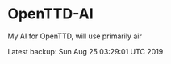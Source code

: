 # OpenTTD-AI
My AI for OpenTTD, will use primarily air

Latest backup: Sun Aug 25 03:29:01 UTC 2019
